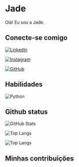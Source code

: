# Jade

Olá! Eu sou a Jade.

## Conecte-se comigo

[![LinkedIn](https://img.shields.io/badge/LinkedIn-A020F0?style=for-the-badge&logo=linkedin&logoColor=white)](https://www.linkedin.com/in/jadepaiv/)


[![Instagram](https://img.shields.io/badge/-Instagram-A020F0?style=for-the-badge&logo=instagram&logoColor=white)](https://www.instagram.com/jadepaiv)

[![GitHub](https://img.shields.io/badge/GitHub-A020F0?style=for-the-badge&logo=github&logoColor=white)](https://github.com/jadepaiv)

## Habilidades

![Python](https://img.shields.io/badge/python-A020F0?style=for-the-badge&logo=python&logoColor=ffdd54)

## Github status

![GitHub Stats](https://github-readme-stats.vercel.app/api?username=SEUUSERNAME&theme=transparent&bg_color=000&border_color=30A3DC&show_icons=true&icon_color=A020F0&title_color=FF00FF&text_color=FFF)

![Top Langs](https://github-readme-stats-git-masterrstaa-rickstaa.vercel.app/api/top-langs/?username=SEUUSERNAME&bg_color=000&border_color=30A3DC&title_color=FF00FF&text_color=A020F0)

![Top Langs](https://github-readme-stats-git-masterrstaa-rickstaa.vercel.app/api/top-langs/?username=SEUUSERNAME&layout=compact&bg_color=000&border_color=30A3DC&title_color=FF00FF&text_color=A020F0)


## Minhas contribuições

